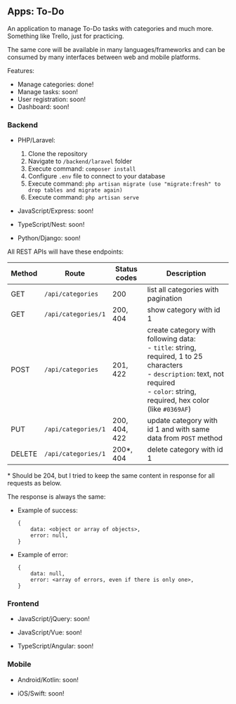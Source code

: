 ## Apps: To-Do

An application to manage To-Do tasks with categories and much more. Something like Trello, just for practicing.

The same core will be available in many languages/frameworks and can be consumed by many interfaces between web and mobile platforms.

Features:
- Manage categories: done!
- Manage tasks: soon!
- User registration: soon!
- Dashboard: soon!

### Backend

- PHP/Laravel:
  1. Clone the repository
  2. Navigate to ```/backend/laravel``` folder
  3. Execute command: ```composer install```
  4. Configure ```.env``` file to connect to your database
  5. Execute command: ```php artisan migrate (use "migrate:fresh" to drop tables and migrate again)```
  6. Execute command: ```php artisan serve```

- JavaScript/Express: soon!

- TypeScript/Nest: soon!

- Python/Django: soon!

All REST APIs will have these endpoints:

| Method | Route | Status codes | Description |
| - | - | - | - |
| GET | ```/api/categories``` | 200 | list all categories with pagination
| GET | ```/api/categories/1``` | 200, 404 | show category with id 1
| POST | ```/api/categories``` |  201, 422 | create category with following data:<br />- ```title```: string, required, 1 to 25 characters<br />- ```description```: text, not required<br />- ```color```: string, required, hex color (like ```#0369AF```)
| PUT | ```/api/categories/1``` | 200, 404, 422 | update category with id 1 and with same data from ```POST``` method
| DELETE | ```/api/categories/1``` | 200*, 404 | delete category with id 1

\* Should be 204, but I tried to keep the same content in response for all requests as below.

The response is always the same:

- Example of success:
    ```
    {
        data: <object or array of objects>,
        error: null,
    }
    ```

- Example of error:
    ```
    {
        data: null,
        error: <array of errors, even if there is only one>,
    }
    ```

### Frontend

- JavaScript/jQuery: soon!

- JavaScript/Vue: soon!

- TypeScript/Angular: soon!

### Mobile

- Android/Kotlin: soon!

- iOS/Swift: soon!